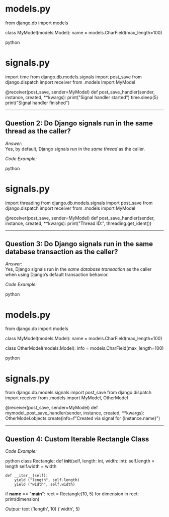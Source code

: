 # models.py
from django.db import models

class MyModel(models.Model):
    name = models.CharField(max_length=100)


python
# signals.py
import time
from django.db.models.signals import post_save
from django.dispatch import receiver
from .models import MyModel

@receiver(post_save, sender=MyModel)
def post_save_handler(sender, instance, created, **kwargs):
    print("Signal handler started")
    time.sleep(5)
    print("Signal handler finished")


---

## Question 2: Do Django signals run in the same thread as the caller?

*Answer:*  
Yes, by default, Django signals run in the *same thread* as the caller.

*Code Example:*

python
# signals.py
import threading
from django.db.models.signals import post_save
from django.dispatch import receiver
from .models import MyModel

@receiver(post_save, sender=MyModel)
def post_save_handler(sender, instance, created, **kwargs):
    print("Thread ID:", threading.get_ident())


---

## Question 3: Do Django signals run in the same database transaction as the caller?

*Answer:*  
Yes, Django signals run in the *same database transaction* as the caller when using Django’s default transaction behavior.

*Code Example:*

python
# models.py
from django.db import models

class MyModel(models.Model):
    name = models.CharField(max_length=100)

class OtherModel(models.Model):
    info = models.CharField(max_length=100)


python
# signals.py
from django.db.models.signals import post_save
from django.dispatch import receiver
from .models import MyModel, OtherModel

@receiver(post_save, sender=MyModel)
def mymodel_post_save_handler(sender, instance, created, **kwargs):
    OtherModel.objects.create(info=f"Created via signal for {instance.name}")


---

## Question 4: Custom Iterable Rectangle Class

*Code Example:*

python
class Rectangle:
    def __init__(self, length: int, width: int):
        self.length = length
        self.width = width

    def __iter__(self):
        yield ("length", self.length)
        yield ("width", self.width)

if __name__ == "__main__":
    rect = Rectangle(10, 5)
    for dimension in rect:
        print(dimension)


*Output:*
text
('length', 10)
('width', 5)

